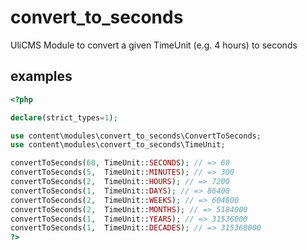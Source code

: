 # convert_to_seconds

 UliCMS Module to convert a given TimeUnit (e.g. 4 hours) to seconds

## examples

```php
<?php

declare(strict_types=1);

use content\modules\convert_to_seconds\ConvertToSeconds;
use content\modules\convert_to_seconds\TimeUnit;

convertToSeconds(60, TimeUnit::SECONDS); // => 60
convertToSeconds(5,  TimeUnit::MINUTES); // => 300 
convertToSeconds(2,  TimeUnit::HOURS); // => 7200
convertToSeconds(1,  TimeUnit::DAYS); // => 86400
convertToSeconds(2,  TimeUnit::WEEKS); // => 604800
convertToSeconds(2,  TimeUnit::MONTHS); // => 5184000
convertToSeconds(1,  TimeUnit::YEARS); // => 31536000
convertToSeconds(1,  TimeUnit::DECADES); // => 315360000
?>
```